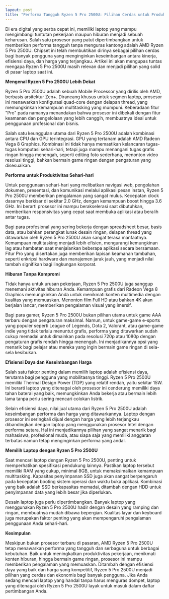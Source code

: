 ```yaml
---
layout: post
title: "Performa Tangguh Ryzen 5 Pro 2500U: Pilihan Cerdas untuk Produktivitas dan Hiburan"
---
```


Di era digital yang serba cepat ini, memiliki laptop yang mampu mengimbangi tuntutan pekerjaan maupun hiburan menjadi sebuah keharusan. Salah satu prosesor yang patut dipertimbangkan untuk memberikan performa tangguh tanpa menguras kantong adalah AMD Ryzen 5 Pro 2500U. Chipset ini telah membuktikan dirinya sebagai pilihan cerdas bagi banyak pengguna yang menginginkan keseimbangan antara kinerja, efisiensi daya, dan harga yang terjangkau. Artikel ini akan mengupas tuntas mengapa Ryzen 5 Pro 2500U masih relevan dan menjadi pilihan yang solid di pasar laptop saat ini.

**Mengenal Ryzen 5 Pro 2500U Lebih Dekat**

Ryzen 5 Pro 2500U adalah sebuah Mobile Processor yang dirilis oleh AMD, berbasis arsitektur Zen+. Dirancang khusus untuk segmen laptop, prosesor ini menawarkan konfigurasi quad-core dengan delapan thread, yang memungkinkan kemampuan multitasking yang mumpuni. Keberadaan fitur "Pro" pada namanya menandakan bahwa prosesor ini dibekali dengan fitur keamanan dan pengelolaan yang lebih canggih, membuatnya ideal untuk penggunaan profesional dan bisnis.

Salah satu keunggulan utama dari Ryzen 5 Pro 2500U adalah kombinasi antara CPU dan GPU terintegrasi. GPU yang tertanam adalah AMD Radeon Vega 8 Graphics. Kombinasi ini tidak hanya memastikan kelancaran tugas-tugas komputasi sehari-hari, tetapi juga mampu menangani tugas grafis ringan hingga menengah, seperti editing foto sederhana, menonton video resolusi tinggi, bahkan bermain game ringan dengan pengaturan yang disesuaikan.

**Performa untuk Produktivitas Sehari-hari**

Untuk penggunaan sehari-hari yang melibatkan navigasi web, pengolahan dokumen, presentasi, dan komunikasi melalui aplikasi pesan instan, Ryzen 5 Pro 2500U memberikan pengalaman yang sangat mulus. Kecepatan clock dasarnya berkisar di sekitar 2.0 GHz, dengan kemampuan boost hingga 3.6 GHz. Ini berarti prosesor ini mampu berakselerasi saat dibutuhkan, memberikan responsivitas yang cepat saat membuka aplikasi atau beralih antar tugas.

Bagi para profesional yang sering bekerja dengan spreadsheet besar, basis data, atau bahkan perangkat lunak desain ringan, delapan thread yang ditawarkan oleh Ryzen 5 Pro 2500U akan sangat terasa manfaatnya. Kemampuan multitasking menjadi lebih efisien, mengurangi kemungkinan lag atau hambatan saat menjalankan beberapa aplikasi secara bersamaan. Fitur Pro yang disertakan juga memberikan lapisan keamanan tambahan, seperti enkripsi hardware dan manajemen jarak jauh, yang menjadi nilai tambah signifikan bagi lingkungan korporat.

**Hiburan Tanpa Kompromi**

Tidak hanya untuk urusan pekerjaan, Ryzen 5 Pro 2500U juga sanggup menemani aktivitas hiburan Anda. Kemampuan grafis dari Radeon Vega 8 Graphics memungkinkan Anda untuk menikmati konten multimedia dengan kualitas yang memuaskan. Menonton film Full HD atau bahkan 4K akan berjalan lancar, memberikan pengalaman visual yang imersif.

Bagi para gamer, Ryzen 5 Pro 2500U bukan pilihan utama untuk game AAA terbaru dengan pengaturan maksimal. Namun, untuk game-game e-sports yang populer seperti League of Legends, Dota 2, Valorant, atau game-game indie yang tidak terlalu menuntut grafis, performa yang ditawarkan sudah cukup memadai untuk dimainkan pada resolusi 720p atau 1080p dengan pengaturan grafis rendah hingga menengah. Ini menjadikannya opsi yang menarik bagi pelajar atau mereka yang ingin bermain game ringan di sela-sela kesibukan.

**Efisiensi Daya dan Keseimbangan Harga**

Salah satu faktor penting dalam memilih laptop adalah efisiensi daya, terutama bagi pengguna yang mobilitasnya tinggi. Ryzen 5 Pro 2500U memiliki Thermal Design Power (TDP) yang relatif rendah, yaitu sekitar 15W. Ini berarti laptop yang ditenagai oleh prosesor ini cenderung memiliki daya tahan baterai yang baik, memungkinkan Anda bekerja atau bermain lebih lama tanpa perlu sering mencari colokan listrik.

Selain efisiensi daya, nilai jual utama dari Ryzen 5 Pro 2500U adalah keseimbangan performa dan harga yang ditawarkannya. Laptop dengan prosesor ini seringkali dijual dengan harga yang lebih terjangkau dibandingkan dengan laptop yang menggunakan prosesor Intel dengan performa setara. Hal ini menjadikannya pilihan yang sangat menarik bagi mahasiswa, profesional muda, atau siapa saja yang memiliki anggaran terbatas namun tetap menginginkan performa yang andal.

**Memilih Laptop dengan Ryzen 5 Pro 2500U**

Saat mencari laptop dengan Ryzen 5 Pro 2500U, penting untuk memperhatikan spesifikasi pendukung lainnya. Pastikan laptop tersebut memiliki RAM yang cukup, minimal 8GB, untuk memaksimalkan kemampuan multitasking. Kapasitas penyimpanan SSD juga akan sangat berpengaruh pada kecepatan booting sistem operasi dan waktu buka aplikasi. Kombinasi yang baik adalah SSD berkapasitas memadai, ditambah dengan HDD untuk penyimpanan data yang lebih besar jika diperlukan.

Desain laptop juga perlu dipertimbangkan. Banyak laptop yang menggunakan Ryzen 5 Pro 2500U hadir dengan desain yang ramping dan ringan, membuatnya mudah dibawa bepergian. Kualitas layar dan keyboard juga merupakan faktor penting yang akan mempengaruhi pengalaman penggunaan Anda sehari-hari.

**Kesimpulan**

Meskipun bukan prosesor terbaru di pasaran, AMD Ryzen 5 Pro 2500U tetap menawarkan performa yang tangguh dan serbaguna untuk berbagai kebutuhan. Baik untuk meningkatkan produktivitas pekerjaan, menikmati konten hiburan, hingga bermain game ringan, prosesor ini mampu memberikan pengalaman yang memuaskan. Ditambah dengan efisiensi daya yang baik dan harga yang kompetitif, Ryzen 5 Pro 2500U menjadi pilihan yang cerdas dan ekonomis bagi banyak pengguna. Jika Anda sedang mencari laptop yang handal tanpa harus menguras dompet, laptop yang ditenagai oleh Ryzen 5 Pro 2500U layak untuk masuk dalam daftar pertimbangan Anda.
